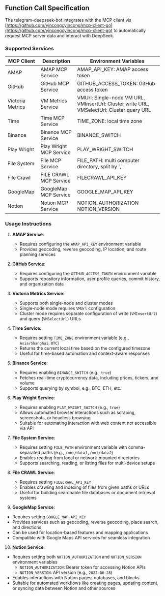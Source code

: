 ## Function Call Specification

The telegram-deepseek-bot integrates with the MCP client
via [https://github.com/yincongcyincong/mcp-client-go](https://github.com/yincongcyincong/mcp-client-go) to
automatically request MCP server data and interact with DeepSeek.

### Supported Services

| MCP Client       | Description             | Environment Variables                                                                     |
|------------------|-------------------------|-------------------------------------------------------------------------------------------|
| AMAP             | AMAP MCP Service        | AMAP_API_KEY: AMAP access token                                                           |
| GitHub           | GitHub MCP Service      | GITHUB_ACCESS_TOKEN: GitHub access token                                                  |
| Victoria Metrics | VM Metrics Service      | VMUrl: Single-node VM URL, VMInsertUrl: Cluster write URL, VMSelectUrl: Cluster query URL |
| Time             | Time MCP Service        | TIME_ZONE: local time zone                                                                |
| Binance          | Binance MCP Service     | BINANCE_SWITCH                                                                            |
| Play Wright      | Play Wright MCP Service | PLAY_WRIGHT_SWITCH                                                                        |
| File System      | File MCP Service        | FILE_PATH: multi computer directory, split by ','                                         |
| File Crawl       | FILE CRAWL MCP Service  | FILECRAWL_API_KEY                                                                         |
| GoogleMap        | GoogleMap MCP Service   | GOOGLE_MAP_API_KEY                                                                        |
| Notion           | Notion MCP Service      | NOTION_AUTHORIZATION  NOTION_VERSION                                                      |

### Usage Instructions

1. **AMAP Service**:
    - Requires configuring the `AMAP_API_KEY` environment variable
    - Provides geocoding, reverse geocoding, IP location, and route planning services

2. **GitHub Service**:
    - Requires configuring the `GITHUB_ACCESS_TOKEN` environment variable
    - Supports repository information, user profile queries, commit history, and organization data

3. **Victoria Metrics Service**:
    - Supports both single-node and cluster modes
    - Single-node mode requires `VMUrl` configuration
    - Cluster mode requires separate configuration of write (`VMInsertUrl`) and query (`VMSelectUrl`) URLs

4. **Time Service**:
    - Requires setting `TIME_ZONE` environment variable (e.g., `Asia/Shanghai`, `UTC`)
    - Returns the current local time based on the configured timezone
    - Useful for time-based automation and context-aware responses

5. **Binance Service**:
    - Requires enabling `BINANCE_SWITCH` (e.g., `true`)
    - Fetches real-time cryptocurrency data, including prices, tickers, and volume
    - Supports querying by symbol, e.g., BTC, ETH, etc.

6. **Play Wright Service**:
    - Requires enabling `PLAY_WRIGHT_SWITCH` (e.g., `true`)
    - Allows automated browser interactions such as scraping, screenshots, or headless browsing
    - Suitable for automating interaction with web content not accessible via API

7. **File System Service**:
    - Requires setting `FILE_PATH` environment variable with comma-separated paths (e.g., `/mnt/data1,/mnt/data2`)
    - Enables reading from local or network-mounted directories
    - Supports searching, reading, or listing files for multi-device setups

8. **File CRAWL Service**:
    - Requires setting `FILECRAWL_API_KEY`
    - Enables crawling and indexing of files from given paths or URLs
    - Useful for building searchable file databases or document retrieval systems

9. **GoogleMap Service**:
- Requires setting `GOOGLE_MAP_API_KEY`
- Provides services such as geocoding, reverse geocoding, place search, and directions
- Can be used for location-based features and mapping applications
- Compatible with Google Maps API services for seamless integration

10. **Notion Service**:
- Requires setting both `NOTION_AUTHORIZATION` and `NOTION_VERSION` environment variables
    - `NOTION_AUTHORIZATION`: Bearer token for accessing Notion APIs
    - `NOTION_VERSION`: API version (e.g., `2022-06-28`)
- Enables interactions with Notion pages, databases, and blocks
- Suitable for automated workflows like creating pages, updating content, or syncing data between Notion and other sources

